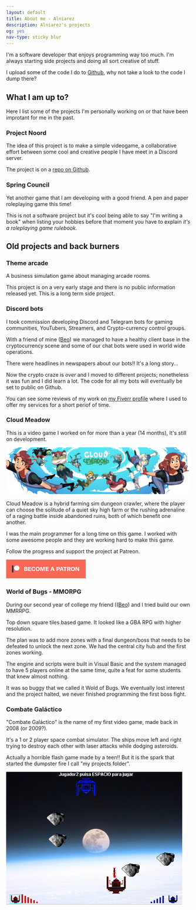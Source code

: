 ```yaml
---
layout: default
title: About me - Alniarez
description: Alniarez's projects
og: yes
nav-type: sticky blur
---
```

<section class="container width-limit">
    <div class="boxed big-padding">
      <p>I'm a software developer that enjoys programming way too much. I'm always starting side projects and doing all sort creative of stuff.</p>
      <p>I upload some of the code I do to <a href="https://github.com/alniarez">Github</a>, why not take a look to the code I dump there?</p>
    </div>
    <h2>What I am up to?</h2>
    <p>Here I list some of the projects I'm personally working on or that have been improtant for me in the past.</p>
    <h3>Project Noord</h3>
    <p>The idea of this project is to make a simple videogame, a collaborative effort between some cool and creative people I have meet in a Discord server.</p>
    <p>The project is on a <a href="https://github.com/Alniarez/project-noord">repo on Github</a>.</p>
    <h3>Spring Council</h3>
    <p>Yet another game that I am developing with a good friend. A pen and paper roleplaying game this time!</p>
    <p>This is not a software project but it's cool being able to say "I'm writing a book" when listing your hobbies before that moment you have to explain <i>it's a roleplaying game rulebook</i>.</p>
    <h2>Old projects and back burners</h2>
    <h3>Theme arcade</h3>
    <p>A business simulation game about managing arcade rooms.</p>
    <p>This project is on a very early stage and there is no public information released yet. This is a long term side project.</p>
    <h3>Discord bots</h3>
    <p>I took commission developing Discord and Telegram bots for gaming communities, YouTubers, Streamers, and Crypto-currency control groups.</p>
    <p>With a friend of mine (<a href="https://github.com/Eidun">Beo</a>) we managed to have a healthy client base in the cryptocurrency scene and some of our chat bots were used in world wide operations.</p>
    <p>There were headlines in newspapers about our bots!! It's a long story...</p>
    <p>Now the crypto craze is <i>over</i> and I moved to different projects; nonetheless it was fun and I did learn a lot. The code for all my bots will eventually be set to public on Github.</p>
    <p>You can see some reviews of my work on <a href="https://www.fiverr.com/alniarez">my Fiverr profile</a> where I used to offer my services for a short periof of time.</p>
    <h3>Cloud Meadow</h3>
    <p>This is a video game I worked on for more than a year (14 months), It's still on development.</p>
    <img class="rounded image center" src="/assets/images/CM_Banner_January_2018.png" alt="Cloud Meadow banner">
    <p>Cloud Meadow is a hybrid farming sim dungeon crawler, where the player can choose the solitude of a quiet sky high farm or the rushing adrenaline of a raging battle inside abandoned ruins, both of which benefit one another.</p>
    <p>I was the main programmer for a long time on this game. I worked with some awesome people and they are working hard to make this game.</p>
    <p>Follow the progress and support the project at Patreon.</p>
    <p><a href="https://www.patreon.com/CloudMeadow"><img src="/assets/images//become_a_patron_button.png" alt="Become a patron" class="image center"></a></p>
    <h3>World of Bugs - MMORPG</h3>
    <p>During our second year of college my friend ((<a href="https://github.com/Eidun">Beo</a>) and I tried build our own MMRRPG.</p>
    <p>Top down square tiles based game. It looked like a GBA RPG with higher resolution.</p>
    <p>The plan was to add more zones with a final dungeon/boss that needs to be defeated to unlock the next zone. We had the central city hub and the first zones working.</p>
    <p>The engine and scripts were built in Visual Basic and the system managed to have 5 players online at the same time, quite a feat for some students that knew almost nothing.</p>
    <p>It was so buggy that we called it Wold of Bugs. We eventually lost interest and the project halted, we never finished programming the first boss fight.</p>
    <h3>Combate Galáctico</h3>
    <p>"Combate Galáctico" is the name of my first video game, made back in 2008 (or 2009?).</p>
    <p>It's a 1 or 2 player space combat simulator. The ships move left and right trying to destroy each other with laser attacks while dodging asteroids.</p>
    <p>Actually a horrible flash game made by a teen!! But it is the spark that started the dumpster fire I call "my projects folder".</p>
    <p><img class="rounded image center" src="/assets/images//combate_galactico.png" alt="Combate galáctico screenshot"></p>
</section>
<script>
  setTheme("light-theme")
	setActiveMenuItem("#nav-projects")
</script>
